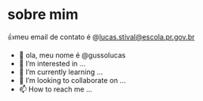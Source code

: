 # sobre mim
:+1:meu email de contato é @lucas.stival@escola.pr.gov.br
- 👋 ola, meu nome é @gussolucas
- 👀 I’m interested in ...
- 🌱 I’m currently learning ...
- 💞️ I’m looking to collaborate on ...
- 📫 How to reach me ...

<!---
gussolucas/gussolucas is a ✨ special ✨ repository because its `README.md` (this file) appears on your GitHub profile.
You can click the Preview link to take a look at your changes.
--->

